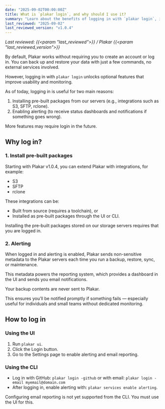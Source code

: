 ```yaml
---
date: "2025-09-02T00:00:00Z"
title: What is `plakar login`, and why should I use it?
summary: "Learn about the benefits of logging in with `plakar login`, including installing pre-built packages and enabling alerting for better usability and monitoring."
last_reviewed: "2025-09-02"
last_reviewed_version: "v1.0.4"
---
```


*Last reviewed: {{<param "last_reviewed">}} / Plakar {{<param "last_reviewed_version">}}*

By default, Plakar works without requiring you to create an account or log in. You can back up and restore your data with just a few commands, no external services involved.

However, logging in with `plakar login` unlocks optional features that improve usability and monitoring.

As of today, logging in is useful for two main reasons:

1. Installing pre-built packages from our servers (e.g., integrations such as S3, SFTP, rclone).
2. Enabling alerting (to receive status dashboards and notifications if something goes wrong).

More features may require login in the future.

## Why log in?

### 1. Install pre-built packages

Starting with Plakar v1.0.4, you can extend Plakar with integrations, for example:
* S3
* SFTP
* rclone

These integrations can be:
* Built from source (requires a toolchain), or
* Installed as pre-built packages through the UI or CLI.

Installing the pre-built packages stored on our storage servers requires that you are logged in.

### 2. Alerting

When logged in and alerting is enabled, Plakar sends non-sensitive metadata to the Plakar servers each time you run a backup, restore, sync, or maintenance.

This metadata powers the reporting system, which provides a dashboard in the UI and sends you email notifications.

Your backup contents are never sent to Plakar.

This ensures you’ll be notified promptly if something fails — especially useful for individuals and small teams without dedicated monitoring.

## How to log in

### Using the UI

1. Run `plakar ui`.
2. Click the Login button.
3. Go to the Settings page to enable alerting and email reporting.

### Using the CLI

* Log in with GitHub: `plakar login -github` or with email: `plakar login -email myemail@domain.com`
* After logging in, enable alerting with: `plakar services enable alerting`.

Configuring email reporting is not yet supported from the CLI. You must use the UI for this.

